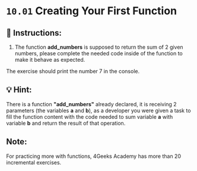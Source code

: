 # `10.01` Creating Your First Function


## 📝 Instructions:

1. The function **add_numbers** is supposed to return the sum of 2 given numbers, please
complete the needed code inside of the function to make it behave as expected.

The exercise should print the number 7 in the console.

## 💡 Hint:

There is a function **"add_numbers"** already declared, it is receiving 2 parameters
(the variables **a** and **b**),  as a developer you were given a task to fill the
function content with the code needed to sum variable **a** with variable **b** and
return the result of that operation.

## Note:
For practicing more with functions, 4Geeks Academy has more than 20 incremental exercises.


